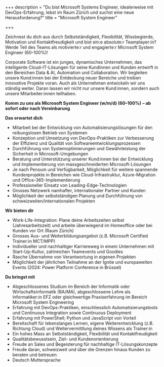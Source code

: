 +++
description = "Du bist Microsoft Systems Engineer, idealerweise mit DevOps-Erfahrung, lebst im Raum Zürich und suchst eine neue Herausforderung?"
title = "Microsoft System Engineer"

+++

Zeichnest du dich aus durch Selbstständigkeit, Flexibilität, Wissbegierde, Motivation und Kontaktfreudigkeit und bist ein:e absolute:r Teamplayer:in? Werde Teil des Teams als motivierte:r und engagierte:r Microsoft System Engineer (60–100%)! 

Corporate Software ist ein junges, dynamisches Unternehmen, das intelligente Cloud-IT-Lösungen für seine Kundinnen und Kunden entwirft in den Bereichen Data & AI, Automation und Collaboration. Wir begleiten unsere Kund:innen bei der Entdeckung neuer Bereiche und treiben innovative Projekte voran. Auch als Unternehmen entwickeln wir uns ständig weiter. Daran lassen wir nicht nur unsere Kund:innen, sondern auch unsere Mitarbeiter:innen teilhaben. 

**Komm zu uns als Microsoft System Engineer (w/m/d) (60–100%)**
**– ab sofort oder nach Vereinbarung**

**Das erwartet dich**

* Mitarbeit bei der Entwicklung von Automatisierungslösungen für den reibungslosen Betrieb von Systemen  
* Konzeption und Umsetzung von DevOps-Praktiken zur Verbesserung der Effizienz und Qualität von Softwareentwicklungsprozessen 
* Durchführung von Systemoptimierungen und Gewährleistung der Sicherheit in Microsoft-Umgebungen 
* Beratung und Unterstützung unserer Kund:innen bei der Entwicklung und Implementierung von massgeschneiderten Microsoft-Lösungen 
* Je nach Pensum und Verfügbarkeit, Möglichkeit für weitere spannende Kundenprojekte in Bereichen wie Cloud-Infrastruktur, Azure-Migration und Office-365-Implementierung 
* Professioneller Einsatz von Leading-Edge-Technologien 
* Grosses Netzwerk namhafter, internationaler Partner und Kunden
* Möglichkeit der selbstständigen Planung und Durchführung von schweizweiten/internationalen Projekten 

**Wir bieten dir** 

* Work-Life-Integration: Plane deine Arbeitszeiten selbst (Jahresarbeitszeit) und arbeite überwiegend im Homeoffice oder bei Kunden vor Ort (Raum Zürich)
* Grosses Aus- und Weiterbildungsangebot (z.B. Microsoft Certified Trainer:in MCT/MPP)
* Individueller und nachhaltiger Karriereweg in einem Unternehmen mit Start-Up-Kultur, zahlreichen Teamevents und Goodies
* Rasche Übernahme von Verantwortung in eigenen Projekten
* Möglichkeit der jährlichen Teilnahme an der Ignite und europaweiten Events (2024: Power Platform Conference in Brüssel) 

**Du bringst mit** 

* Abgeschlossenes Studium im Bereich der Informatik oder Wirtschaftsinformatik (BA/MA), abgeschlossene Lehre als Informatiker:in EFZ oder gleichwertige Praxiserfahrung im Bereich Microsoft System Engineering 
* Erfahrung mit DevOps-Praktiken, einschliesslich Automatisierungstools und Continuous Integration sowie Continuous Deployment 
* Erfahrung mit PowerShell; Python und JavaScript von Vorteil 
* Bereitschaft für lebenslanges Lernen, eigene Weiterentwicklung (z.B. Richtung Cloud) und Weitervermittlung deines Wissens als Trainer:in 
* Ein hohes Mass an Selbstständigkeit, Flexibilität und Kontaktfreudigkeit 
* Qualitätsbewusstsein, Ziel- und Kundenorientierung 
* Freude an Sales und Begeisterung für nachhaltige IT-Lösungskonzepte 
* Freude daran, schweizweit und über die Grenzen hinaus Kunden zu beraten und betreuen 
* Deutsch Muttersprache 
